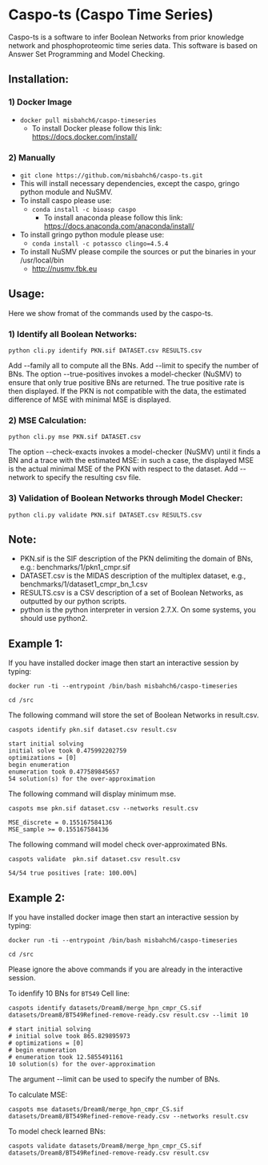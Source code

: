 # Caspo-ts (Caspo Time Series)
Caspo-ts is a software to infer Boolean Networks from prior knowledge network and phosphoproteomic time series data. This software is based on Answer Set Programming and Model Checking. 

## Installation:  
### 1) Docker Image   
   * ```docker pull misbahch6/caspo-timeseries```  
     * To install Docker please follow this link: https://docs.docker.com/install/

### 2) Manually  
   * ```git clone https://github.com/misbahch6/caspo-ts.git```  
   * This will install necessary dependencies, except the caspo, gringo python module and NuSMV.
   * To install caspo please use:
     * ```conda install -c bioasp caspo```
        * To install anaconda please follow this link: https://docs.anaconda.com/anaconda/install/
   * To install gringo python module please use:
     * ```conda install -c potassco clingo=4.5.4```
   * To install NuSMV please compile the sources or put the binaries in your /usr/local/bin
     * http://nusmv.fbk.eu

## Usage:  

Here we show fromat of the commands used by the caspo-ts.

### 1) Identify all Boolean Networks:
 
 ```python cli.py identify PKN.sif DATASET.csv RESULTS.csv```    
     
   Add --family all to compute all the BNs. Add --limit to specify the number of BNs.
   The option --true-positives invokes a model-checker (NuSMV) to ensure that only true positive BNs are returned. The true      positive rate is then displayed. If the PKN is not compatible with the data, the estimated difference of MSE with minimal    MSE is displayed.

### 2) MSE Calculation:
 
 ```python cli.py mse PKN.sif DATASET.csv```   
     
   The option --check-exacts invokes a model-checker (NuSMV) until it finds a BN and a trace with the estimated MSE: in such    a case, the displayed MSE is the actual minimal MSE of the PKN with respect to the dataset. Add --network to specify the resulting csv file.

### 3) Validation of Boolean Networks through Model Checker:
   
   ```python cli.py validate PKN.sif DATASET.csv RESULTS.csv``` 

## Note:
* PKN.sif is the SIF description of the PKN delimiting the domain of BNs, e.g.: benchmarks/1/pkn1_cmpr.sif  
* DATASET.csv is the MIDAS description of the multiplex dataset, e.g., benchmarks/1/dataset1_cmpr_bn_1.csv  
* RESULTS.csv is a CSV description of a set of Boolean Networks, as outputted by our python scripts.  
* python is the python interpreter in version 2.7.X. On some systems, you should use python2.  

## Example 1:

If you have installed docker image then start an interactive session by typing:  

```docker run -ti --entrypoint /bin/bash misbahch6/caspo-timeseries``` 

```cd /src```

The following command will store the set of Boolean Networks in result.csv.

```caspots identify pkn.sif dataset.csv result.csv```
```
start initial solving
initial solve took 0.475992202759
optimizations = [0]
begin enumeration
enumeration took 0.477589845657
54 solution(s) for the over-approximation
```
The following command will display minimum mse. 

```caspots mse pkn.sif dataset.csv --networks result.csv```
```
MSE_discrete = 0.155167584136
MSE_sample >= 0.155167584136
```
The following command will model check over-approximated BNs.

```caspots validate  pkn.sif dataset.csv result.csv```
```
54/54 true positives [rate: 100.00%]
```

## Example 2:

If you have installed docker image then start an interactive session by typing:  

```docker run -ti --entrypoint /bin/bash misbahch6/caspo-timeseries``` 

```cd /src```

Please ignore the above commands if you are already in the interactive session.

To idenfify 10 BNs for ```BT549``` Cell line:

```caspots identify datasets/Dream8/merge_hpn_cmpr_CS.sif datasets/Dream8/BT549Refined-remove-ready.csv result.csv --limit 10```

```
# start initial solving
# initial solve took 865.829895973
# optimizations = [0]
# begin enumeration
# enumeration took 12.5855491161
10 solution(s) for the over-approximation
```

The argument --limit can be used to specify the number of BNs.

To calculate MSE:

```caspots mse datasets/Dream8/merge_hpn_cmpr_CS.sif datasets/Dream8/BT549Refined-remove-ready.csv --networks result.csv```

To model check learned BNs:

```caspots validate datasets/Dream8/merge_hpn_cmpr_CS.sif datasets/Dream8/BT549Refined-remove-ready.csv result.csv```
